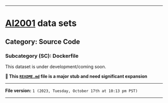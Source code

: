 
***

# [AI2001](https://github.com/seanpm2001/AI2001/) data sets

## Category: Source Code

### Subcategory (SC): Dockerfile

This dataset is under development/coming soon.

**🌱️ This [`README.md`](/README.md) file is a major stub and need significant expansion**

***

**File version:** `1 (2023, Tuesday, October 17th at 10:13 pm PST)`

***
